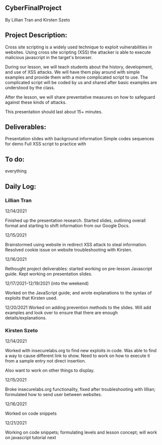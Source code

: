 ## CyberFinalProject
By Lillian Tran and Kirsten Szeto

## Project Description:
  Cross site scripting is a widely used technique to exploit vulnerabilities in websites. Using cross site scripting (XSS) the attacker is able to execute malicious javascript in the target's browser.

  During our lesson, we will teach students about the history, development, and use of XSS attacks. We will have them play around with simple examples and provide them with a more complicated script to use. The complicated script will be coded by us and shared after basic examples are understood by the class.

  After the lesson, we will share preventative measures on how to safeguard against these kinds of attacks.

  This presentation should last about 15+ minutes.

## Deliverables:
  Presentation slides with background information
  Simple codes sequences for demo
  Full XSS script to practice with

## To do:
  everything

## Daily Log:

### Lillian Tran
12/14/2021

Finished up the presentation research. Started slides, outlining overall format and starting to shift information from our Google Docs.

12/15/2021

Brainstormed using website in redirect XSS attack to steal information. Resolved cookie issue on website troubleshooting with Kirsten.

12/16/2021

Rethought project deliverables: started working on pre-lesson Javascript guide. Kept working on presentation slides.


12/17/2021-12/19/2021 (into the weekend)

Worked on the JavaScript guide; and wrote explanations to the syntax of exploits that Kirsten used.

12/20/2021
Worked on adding prevention methods to the slides. Will add examples and look over to ensure that there are enough details/explanations.

### Kirsten Szeto

12/14/2021

Worked with insecurelabs.org to find new exploits in code. Was able to find a way to cause different link to show. Need to work on how to execute it from a sample entry not direct insertion.

Also want to work on other things to display.


12/15/2021

Broke insecurelabs.org functionality, fixed after troubleshooting with lillian; formulated how to send user between websites.

12/16/2021

Worked on code snippets

12/21/2021

Working on code snippets; formulating levels and lesson concept; will work on javascript tutorial next
